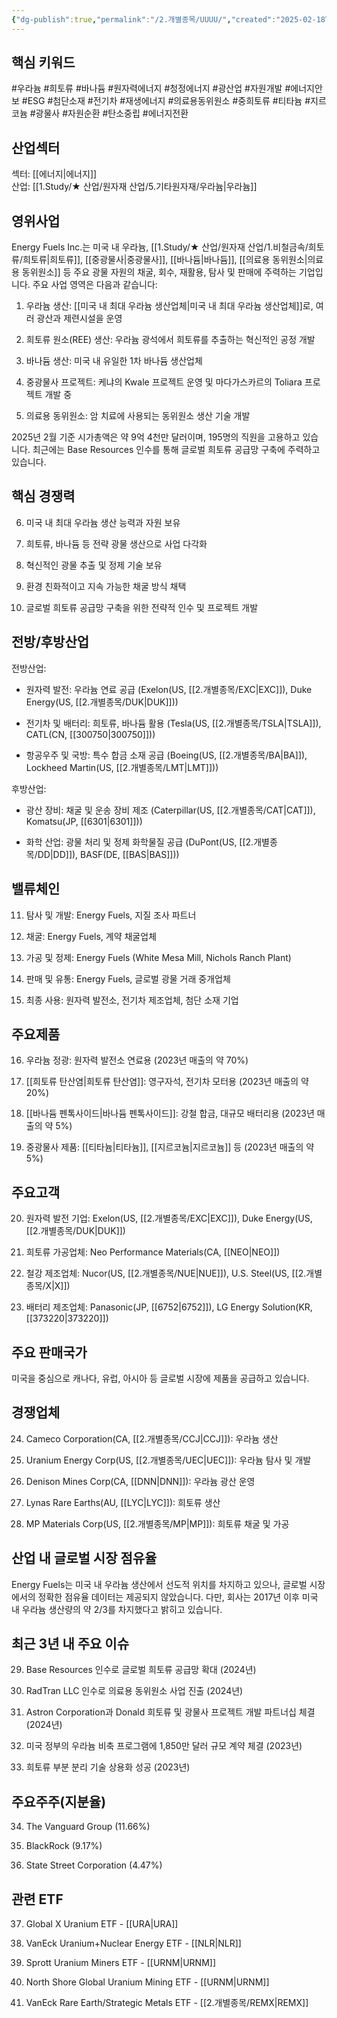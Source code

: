 ```yaml
---
{"dg-publish":true,"permalink":"/2.개별종목/UUUU/","created":"2025-02-18T20:43:50.198+09:00","updated":"2025-06-03T20:06:01.924+09:00"}
---
```


## 핵심 키워드

#우라늄 #희토류 #바나듐 #원자력에너지 #청정에너지 #광산업 #자원개발 #에너지안보 #ESG #첨단소재 #전기차 #재생에너지 #의료용동위원소 #중희토류 #티타늄 #지르코늄 #광물사 #자원순환 #탄소중립 #에너지전환

## 산업섹터

섹터: [[에너지\|에너지]]  
산업: [[1.Study/★ 산업/원자재 산업/5.기타원자재/우라늄\|우라늄]]

## 영위사업

Energy Fuels Inc.는 미국 내 우라늄, [[1.Study/★ 산업/원자재 산업/1.비철금속/희토류/희토류\|희토류]], [[중광물사\|중광물사]], [[바나듐\|바나듐]], [[의료용 동위원소\|의료용 동위원소]] 등 주요 광물 자원의 채굴, 회수, 재활용, 탐사 및 판매에 주력하는 기업입니다. 주요 사업 영역은 다음과 같습니다:

1. 우라늄 생산: [[미국 내 최대 우라늄 생산업체\|미국 내 최대 우라늄 생산업체]]로, 여러 광산과 제련시설을 운영
    
2. 희토류 원소(REE) 생산: 우라늄 광석에서 희토류를 추출하는 혁신적인 공정 개발
    
3. 바나듐 생산: 미국 내 유일한 1차 바나듐 생산업체
    
4. 중광물사 프로젝트: 케냐의 Kwale 프로젝트 운영 및 마다가스카르의 Toliara 프로젝트 개발 중
    
5. 의료용 동위원소: 암 치료에 사용되는 동위원소 생산 기술 개발
    

2025년 2월 기준 시가총액은 약 9억 4천만 달러이며, 195명의 직원을 고용하고 있습니다. 최근에는 Base Resources 인수를 통해 글로벌 희토류 공급망 구축에 주력하고 있습니다.

## 핵심 경쟁력

6. 미국 내 최대 우라늄 생산 능력과 자원 보유
    
7. 희토류, 바나듐 등 전략 광물 생산으로 사업 다각화
    
8. 혁신적인 광물 추출 및 정제 기술 보유
    
9. 환경 친화적이고 지속 가능한 채굴 방식 채택
    
10. 글로벌 희토류 공급망 구축을 위한 전략적 인수 및 프로젝트 개발
    

## 전방/후방산업

전방산업:

- 원자력 발전: 우라늄 연료 공급 (Exelon(US, [[2.개별종목/EXC\|EXC]]), Duke Energy(US, [[2.개별종목/DUK\|DUK]]))
    
- 전기차 및 배터리: 희토류, 바나듐 활용 (Tesla(US, [[2.개별종목/TSLA\|TSLA]]), CATL(CN, [[300750\|300750]]))
    
- 항공우주 및 국방: 특수 합금 소재 공급 (Boeing(US, [[2.개별종목/BA\|BA]]), Lockheed Martin(US, [[2.개별종목/LMT\|LMT]]))
    

후방산업:

- 광산 장비: 채굴 및 운송 장비 제조 (Caterpillar(US, [[2.개별종목/CAT\|CAT]]), Komatsu(JP, [[6301\|6301]]))
    
- 화학 산업: 광물 처리 및 정제 화학물질 공급 (DuPont(US, [[2.개별종목/DD\|DD]]), BASF(DE, [[BAS\|BAS]]))
    

## 밸류체인

11. 탐사 및 개발: Energy Fuels, 지질 조사 파트너
    
12. 채굴: Energy Fuels, 계약 채굴업체
    
13. 가공 및 정제: Energy Fuels (White Mesa Mill, Nichols Ranch Plant)
    
14. 판매 및 유통: Energy Fuels, 글로벌 광물 거래 중개업체
    
15. 최종 사용: 원자력 발전소, 전기차 제조업체, 첨단 소재 기업
    

## 주요제품

16. 우라늄 정광: 원자력 발전소 연료용 (2023년 매출의 약 70%)
    
17. [[희토류 탄산염\|희토류 탄산염]]: 영구자석, 전기차 모터용 (2023년 매출의 약 20%)
    
18. [[바나듐 펜톡사이드\|바나듐 펜톡사이드]]: 강철 합금, 대규모 배터리용 (2023년 매출의 약 5%)
    
19. 중광물사 제품: [[티타늄\|티타늄]], [[지르코늄\|지르코늄]] 등 (2023년 매출의 약 5%)
    

## 주요고객

20. 원자력 발전 기업: Exelon(US, [[2.개별종목/EXC\|EXC]]), Duke Energy(US, [[2.개별종목/DUK\|DUK]])
    
21. 희토류 가공업체: Neo Performance Materials(CA, [[NEO\|NEO]])
    
22. 철강 제조업체: Nucor(US, [[2.개별종목/NUE\|NUE]]), U.S. Steel(US, [[2.개별종목/X\|X]])
    
23. 배터리 제조업체: Panasonic(JP, [[6752\|6752]]), LG Energy Solution(KR, [[373220\|373220]])
    

## 주요 판매국가

미국을 중심으로 캐나다, 유럽, 아시아 등 글로벌 시장에 제품을 공급하고 있습니다.

## 경쟁업체

24. Cameco Corporation(CA, [[2.개별종목/CCJ\|CCJ]]): 우라늄 생산
    
25. Uranium Energy Corp(US, [[2.개별종목/UEC\|UEC]]): 우라늄 탐사 및 개발
    
26. Denison Mines Corp(CA, [[DNN\|DNN]]): 우라늄 광산 운영
    
27. Lynas Rare Earths(AU, [[LYC\|LYC]]): 희토류 생산
    
28. MP Materials Corp(US, [[2.개별종목/MP\|MP]]): 희토류 채굴 및 가공
    

## 산업 내 글로벌 시장 점유율

Energy Fuels는 미국 내 우라늄 생산에서 선도적 위치를 차지하고 있으나, 글로벌 시장에서의 정확한 점유율 데이터는 제공되지 않았습니다. 다만, 회사는 2017년 이후 미국 내 우라늄 생산량의 약 2/3를 차지했다고 밝히고 있습니다.

## 최근 3년 내 주요 이슈

29. Base Resources 인수로 글로벌 희토류 공급망 확대 (2024년)
    
30. RadTran LLC 인수로 의료용 동위원소 사업 진출 (2024년)
    
31. Astron Corporation과 Donald 희토류 및 광물사 프로젝트 개발 파트너십 체결 (2024년)
    
32. 미국 정부의 우라늄 비축 프로그램에 1,850만 달러 규모 계약 체결 (2023년)
    
33. 희토류 부분 분리 기술 상용화 성공 (2023년)
    

## 주요주주(지분율)

34. The Vanguard Group (11.66%)
    
35. BlackRock (9.17%)
    
36. State Street Corporation (4.47%)
    

## 관련 ETF

37. Global X Uranium ETF - [[URA\|URA]]
    
38. VanEck Uranium+Nuclear Energy ETF - [[NLR\|NLR]]
    
39. Sprott Uranium Miners ETF - [[URNM\|URNM]]
    
40. North Shore Global Uranium Mining ETF - [[URNM\|URNM]]
    
41. VanEck Rare Earth/Strategic Metals ETF - [[2.개별종목/REMX\|REMX]]
    